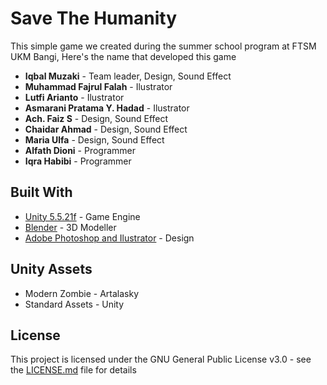 # Save The Humanity
This simple game we created during the summer school program at FTSM UKM Bangi, Here's the name that developed this game

* **Iqbal Muzaki** - Team leader, Design, Sound Effect
* **Muhammad Fajrul Falah** - Ilustrator
* **Lutfi Arianto** - Ilustrator
* **Asmarani Pratama Y. Hadad** - Ilustrator
* **Ach. Faiz S** - Design, Sound Effect
* **Chaidar Ahmad** - Design, Sound Effect
* **Maria Ulfa** - Design, Sound Effect
* **Alfath Dioni** - Programmer
* **Iqra Habibi** - Programmer

## Built With
* [Unity 5.5.21f](https://unity3d.com/) - Game Engine
* [Blender](https://www.blender.org/) - 3D Modeller
* [Adobe Photoshop and Ilustrator](http://www.adobe.com) - Design

## Unity Assets
* Modern Zombie - Artalasky
* Standard Assets - Unity 

## License
This project is licensed under the GNU General Public License v3.0 - see the [LICENSE.md](LICENSE.md) file for details

